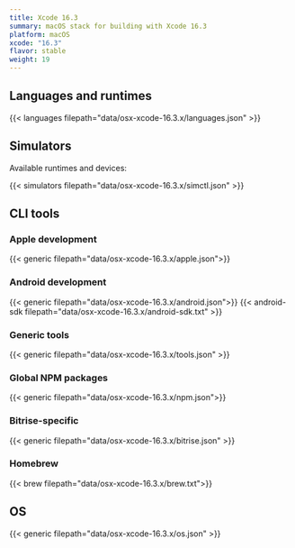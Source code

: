 ```yaml
---
title: Xcode 16.3
summary: macOS stack for building with Xcode 16.3
platform: macOS
xcode: "16.3"
flavor: stable
weight: 19
---
```


## Languages and runtimes

{{< languages filepath="data/osx-xcode-16.3.x/languages.json" >}}

## Simulators

Available runtimes and devices:

{{< simulators filepath="data/osx-xcode-16.3.x/simctl.json" >}}

## CLI tools

### Apple development

{{< generic filepath="data/osx-xcode-16.3.x/apple.json">}}

### Android development

{{< generic filepath="data/osx-xcode-16.3.x/android.json">}}
{{< android-sdk filepath="data/osx-xcode-16.3.x/android-sdk.txt" >}}

### Generic tools

{{< generic filepath="data/osx-xcode-16.3.x/tools.json" >}}

### Global NPM packages

{{< generic filepath="data/osx-xcode-16.3.x/npm.json">}}

### Bitrise-specific

{{< generic filepath="data/osx-xcode-16.3.x/bitrise.json" >}}

### Homebrew

{{< brew filepath="data/osx-xcode-16.3.x/brew.txt">}}

## OS

{{< generic filepath="data/osx-xcode-16.3.x/os.json" >}}
